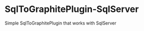 SqlToGraphitePlugin-SqlServer
============================

Simple SqlToGraphitePlugin that works with SqlServer
